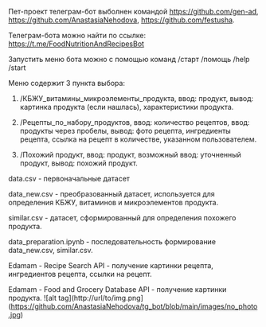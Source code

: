 Пет-проект телеграм-бот выболнен командой https://github.com/gen-ad, https://github.com/AnastasiaNehodova, https://github.com/festusha. 

Телеграм-бота можно найти по ссылке: https://t.me/FoodNutritionAndRecipesBot

Запустить меню бота можно с помощью команд /старт /помощь /help /start

Меню содержит 3 пункта выбора:

1. /КБЖУ_витамины_микроэлементы_продукта, ввод: продукт, вывод: картинка продукта (если нашлась), характеристики продукта.

2. /Рецепты_по_набору_продуктов, ввод: количество рецептов, ввод: продукты через пробелы, вывод: фото рецепта, ингредиенты рецепта, ссылка на рецепт в количестве, указанном пользователем.

3. /Похожий продукт, ввод: продукт, возможный ввод: уточненный продукт, вывод: похожий продукт.

data.csv - первоначальные датасет

data_new.csv - преобразованный датасет, используется для определения КБЖУ, витаминов и микроэлементов продукта.

similar.csv - датасет, сформированный для определения похожего продукта.

data_preparation.ipynb - последовательность формирование data_new.csv, similar.csv.

Edamam - Recipe Search API - получение картинки рецепта, ингредиентов рецепта, ссылки на рецепт.

Edamam - Food and Grocery Database API - получение картинки продукта.
 ![alt tag](http://url/to/img.png](https://github.com/AnastasiaNehodova/tg_bot/blob/main/images/no_photo.jpg)
